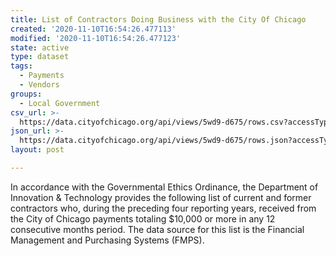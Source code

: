```yaml
---
title: List of Contractors Doing Business with the City Of Chicago
created: '2020-11-10T16:54:26.477113'
modified: '2020-11-10T16:54:26.477123'
state: active
type: dataset
tags:
  - Payments
  - Vendors
groups:
  - Local Government
csv_url: >-
  https://data.cityofchicago.org/api/views/5wd9-d675/rows.csv?accessType=DOWNLOAD
json_url: >-
  https://data.cityofchicago.org/api/views/5wd9-d675/rows.json?accessType=DOWNLOAD
layout: post

---
```

In accordance with the Governmental Ethics Ordinance, the Department of Innovation & Technology provides the following list of current and former contractors who, during the preceding four reporting years, received from the City of Chicago payments totaling $10,000 or more in any 12 consecutive months period. The data source for this list is the Financial Management and Purchasing Systems (FMPS).

